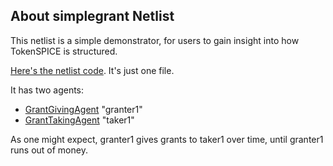 ## About simplegrant Netlist

This netlist is a simple demonstrator, for users to gain insight into how TokenSPICE is structured.

[Here's the netlist code](netlist.py). It's just one file.

It has two agents:

- [GrantGivingAgent](../../agents/GrantGivingAgent.py) "granter1"
- [GrantTakingAgent](../../agents/GrantTakingAgent.py) "taker1"

As one might expect, granter1 gives grants to taker1 over time, until granter1 runs out of money.

